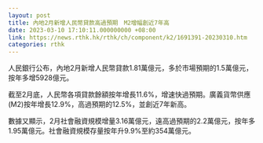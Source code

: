 ```yaml
---
layout: post
title: 內地2月新增人民幣貸款高過預期　M2增幅創近7年高
date: 2023-03-10 17:10:11.000000000 +08:00
link: https://news.rthk.hk/rthk/ch/component/k2/1691391-20230310.htm
categories: rthk
---
```


人民銀行公布，內地2月新增人民幣貸款1.81萬億元，多於市場預期的1.5萬億元，按年多增5928億元。

截至2月底，人民幣各項貸款餘額按年增長11.6%，增速快過預期。廣義貨幣供應(M2)按年增長12.9%，高過預期的12.5%，並創近7年新高。

數據又顯示，2月社會融資規模增量3.16萬億元，遠高過預期的2.2萬億元，按年多1.95萬億元。社會融資規模存量按年升9.9%至約354萬億元。
